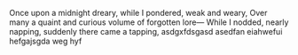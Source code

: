 Once upon a midnight dreary, while I pondered, weak and weary,
Over many a quaint and curious volume of forgotten lore—
While I nodded, nearly napping, suddenly there came a tapping,
asdgxfdsgasd
asedfan eiahwefui hefgajsgda weg hyf 